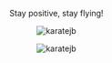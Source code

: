 

 <!-- <p align="center"><img src="https://github-readme-stats.vercel.app/api?username=karatejb" alt="karatejb" /></p> -->
 <!-- <img src="https://blogger.googleusercontent.com/img/b/R29vZ2xl/AVvXsEgY-WjvpMBH8fxlSdUfC1Ot_GGf7cVcxaJvjeKi2ldHaJbZ66n86y6qSei8jC1S4jjXEb_cw4P9uJe53xyU0I5z8mxmSngsq6Ikt9taIcfCij1PC1FQ17ul1YCYq3Jp1oEmkrSSdieqyU3qqeXvMnx-liraCnkrqrtbsd22_XGtn7zTxOzcZV18ZdXc/w400-h294/TheFORCE-TShirt.jpg alt="karatejb" /> -->
 
<p align="center">Stay positive, stay flying!</p>
<p align="center"><img src="https://github-readme-streak-stats.herokuapp.com/?user=karatejb&" alt="karatejb" /></p>
<p align="center"><img src="
https://blogger.googleusercontent.com/img/b/R29vZ2xl/AVvXsEhPR9u_U4IrpovN51UQ1zaBXcvXJrzBvDk5VIhpYeKp73X7m0EDCPdqCBCc3NoFUC9mM-Z4aDiN7KuTQsyq7HBDqdu8fzbx3-EUm8o9F0HidJBn45x6hYPgaHgeEGhWwwXVhqH3rkgEcd8hcjdVEzjkmZsyZUqwROsBC1Wj59ieoc5-PNnQ4doUvlhzDe8/s574/tricking-bo.gif
" alt="karatejb" /></p>
